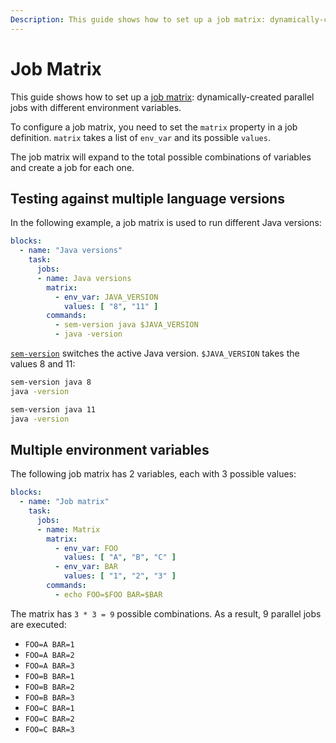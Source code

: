 ```yaml
---
Description: This guide shows how to set up a job matrix: dynamically-created parallel jobs with different environment variables.
---
```


# Job Matrix

This guide shows how to set up a
[job matrix](https://docs.semaphoreci.com/reference/pipeline-yaml-reference/#matrix):
dynamically-created parallel jobs with different environment variables.

To configure a job matrix, you need to set the `matrix` property in
a job definition. `matrix` takes a list of `env_var` and its possible
`values`.

The job matrix will expand to the total possible combinations of variables
and create a job for each one.

## Testing against multiple language versions

In the following example, a job matrix is used to run different Java
versions:

``` yaml
blocks:
  - name: "Java versions"
    task:
      jobs:
      - name: Java versions
        matrix:
          - env_var: JAVA_VERSION
            values: [ "8", "11" ]
        commands:
          - sem-version java $JAVA_VERSION
          - java -version
```

[`sem-version`][sem-version]
switches the active Java version. `$JAVA_VERSION` takes the values 8 and 11:

``` bash
sem-version java 8
java -version
```

``` bash
sem-version java 11
java -version
```

## Multiple environment variables

The following job matrix has 2 variables, each with 3 possible values:

``` yaml
blocks:
  - name: "Job matrix"
    task:
      jobs:
      - name: Matrix
        matrix:
          - env_var: FOO
            values: [ "A", "B", "C" ]
          - env_var: BAR
            values: [ "1", "2", "3" ]
        commands:
          - echo FOO=$FOO BAR=$BAR
```

The matrix has `3 * 3 = 9` possible combinations. As a result, 9
parallel jobs are executed:

- `FOO=A BAR=1`
- `FOO=A BAR=2`
- `FOO=A BAR=3`
- `FOO=B BAR=1`
- `FOO=B BAR=2`
- `FOO=B BAR=3`
- `FOO=C BAR=1`
- `FOO=C BAR=2`
- `FOO=C BAR=3`

[sem-version]: https://docs.semaphoreci.com/ci-cd-environment/sem-version-managing-language-versions-on-linux/
